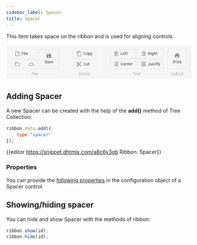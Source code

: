 ```yaml
---
sidebar_label: Spacer
title: Spacer
---          
```


This item takes space on the ribbon and is used for aligning controls.

![DHX Ribbon spacer](../assets/ribbon/spacer.png)


## Adding Spacer

A new Spacer can be created with the help of the **add()** method of Tree Collection:

~~~js
ribbon.data.add({
	type:"spacer"
});
~~~

{{editor	https://snippet.dhtmlx.com/a8c6y3ob	Ribbon. Spacer}}

### Properties

You can provide the [following properties](ribbon/api/api_spacer_properties.md) in the configuration object of a Spacer control.


## Showing/hiding spacer

You can hide and show Spacer with the methods of ribbon:

~~~js
ribbon.show(id);
ribbon.hide(id);
~~~





